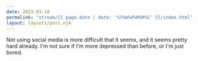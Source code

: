```yaml
---
date: 2023-03-18
permalink: "stream/{{ page.date | date: '%Y%m%d%H%M%S' }}/index.html"
layout: layouts/post.njk
---
```


Not using social media is more difficult that it seems, and it seems pretty hard already. I'm not sure if I'm more depressed than before, or I'm just bored.